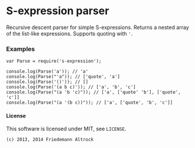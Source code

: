 S-expression parser
===================

Recursive descent parser for simple S-expressions. Returns a nested
array of the list-like expressions. Supports quoting with `'`.

### Examples

    var Parse = require('s-expression');

    console.log(Parse('a')); // 'a'
    console.log(Parse("'a")); // ['quote', 'a']
    console.log(Parse('()')); // []
    console.log(Parse('(a b c)')); // ['a', 'b', 'c']
    console.log(Parse("(a 'b 'c)")); // ['a', ['quote' 'b'], ['quote', 'c']]
    console.log(Parse("(a '(b c))")); // ['a', ['quote', 'b', 'c']]


#### License

This software is licensed under MIT, see `LICENSE`.

    (c) 2013, 2014 Friedemann Altrock 


    
